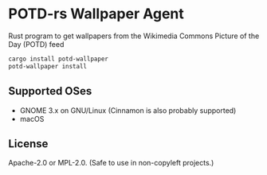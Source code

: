 # POTD-rs Wallpaper Agent

Rust program to get wallpapers from the Wikimedia Commons Picture of the Day (POTD) feed

```bash
cargo install potd-wallpaper
potd-wallpaper install
```

## Supported OSes

- GNOME 3.x on GNU/Linux (Cinnamon is also probably supported)
- macOS

## License

Apache-2.0 or MPL-2.0. (Safe to use in non-copyleft projects.)
